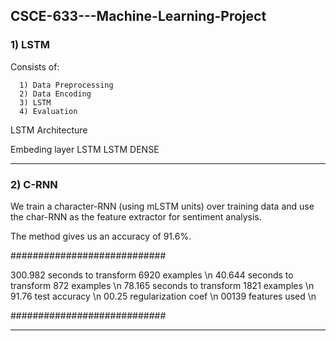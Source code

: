 ## CSCE-633---Machine-Learning-Project

### 1) LSTM

Consists of:

      1) Data Preprocessing
      2) Data Encoding
      3) LSTM
      4) Evaluation
      
LSTM Architecture

  Embeding layer
  LSTM
  LSTM
  DENSE
  
----------------------------------------------------------
  
### 2) C-RNN

We train a character-RNN (using mLSTM units) over training data and use the char-RNN as the feature extractor for sentiment analysis.

The method gives us an accuracy of 91.6%.

############################

300.982 seconds to transform 6920 examples \n
40.644 seconds to transform 872 examples \n
78.165 seconds to transform 1821 examples \n
91.76 test accuracy \n
00.25 regularization coef \n
00139 features used \n

############################

----------------------------------------------------------
  
